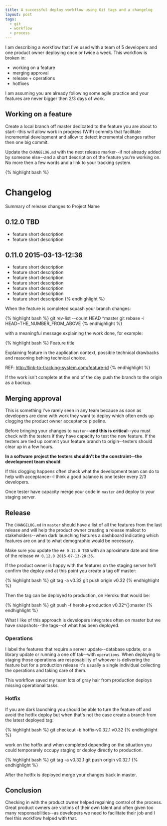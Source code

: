 ```yaml
---
title: A successful deploy workflow using Git tags and a changelog
layout: post
tags:
  - git
  - workflow
  - process
---
```


I am describing a workflow that I've used with a team of 5 developers and one product owner deploying once or twice a week. This workflow is broken in:

* working on a feature
* merging approval
* release + operations
* hotfixes

I am assuming you are already following some agile practice and your features are never bigger then 2/3 days of work.

## Working on a feature

Create a local branch off master dedicated to the feature you are about to start--this will allow work in progress (WIP) commits that facilitate incremental development and allow to detect incremental changes rather then one big commit.

Update the `CHANGELOG.md` with the next release marker--if not already added by someone else--and a short description of the feature you're working on. No more then a few words and a link to your tracking system.

{% highlight bash %}
# Changelog

Summary of release changes to Project Name

## 0.12.0 TBD
* feature short description
* feature short description

## 0.11.0 2015-03-13-12:36
* feature short description
* feature short description
* feature short description
* feature short description
* feature short description
* feature short description
* feature short description
{% endhighlight %}

When the feature is completed squash your branch changes:

{% highlight bash %}
git rev-list --count HEAD ^master
git rebase -i HEAD~THE_NUMBER_FROM_ABOVE
{% endhighlight %}
 
with a meaningful message explaining the work done, for example:
 
{% highlight bash %}
Feature title

Explaining feature in the application context, possible technical drawbacks and reasoning behing technical choice.

REF: http://link-to-tracking-system.com/feature-id
{% endhighlight %}

If the work isn't complete at the end of the day push the branch to the origin as a backup.

## Merging approval

This is something I've rarely seen in any team because as soon as developers are done with work they want to deploy which often ends up clogging the product owner acceptance pipeline.

Before bringing your changes to `master`--**and this is critical**--you must check with the testers if they have capacity to test the new feature. If the testers are tied up commit your feature branch to origin--testers should clear up in a few hours.

**In a software project the testers shouldn't be the constraint--the development team should**.

If this clogging happens often check what the development team can do to help with acceptance--I think a good balance is one tester every 2/3 developers.

Once tester have capacity merge your code in `master` and deploy to your staging server.

## Release

The `CHANGELOG.md` in `master` should have a list of all the features from the last release and will help the product owner creating a release mailout to stakeholders--when dark launching features a dashboard indicating which features are on and to what demographic would be necessary.

Make sure you update the `## 0.12.0 TBD` with an aproximate date and time of the release `## 0.12.0 2015-07-13-20:36`.

If the product owner is happy with the features on the staging server he'll confirm the deploy and at this point you create a tag off master:

{% highlight bash %}
git tag -a v0.32
git push origin v0.32
{% endhighlight %}

Then the tag can be deployed to production, on Heroku that would be:

{% highlight bash %}
git push -f heroku-production v0.32^{}:master
{% endhighlight %}

What I like of this approach is developers integrates often on master but we have snapshots--the tags--of what has been deployed.

### Operations

I label the features that require a server update--database update, or a library update or running a one off tak--with `operations`. When deploying to staging those operations are resposability of whoever is delivering the feature but for a production release it's usually a single individual collecting the operations and taking care of them.

This workflow saved my team lots of gray hair from production deploys missing operational tasks.

### Hotfix

If you are dark launching you should be able to turn the feature off and avoid the hotfix deploy but when that's not the case create a branch from the latest deployed tag:

{% highlight bash %}
git checkout -b hotfix-v0.32.1 v0.32
{% endhighlight %}

work on the hotfix and when completed depending on the situation you could temporarely occupy staging or deploy directly to production.

{% highlight bash %}
git tag -a v0.32.1
git push origin v0.32.1
{% endhighlight %}

After the hotfix is deployed merge your changes back in master.

## Conclusion

Checking in with the product owner helped regaining control of the process. Great product owners are victims of their own talent and often given too many responsabilities--as developers we need to facilitate their job and I feel this workflow helped with that.
